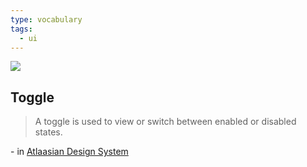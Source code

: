```yaml
---
type: vocabulary
tags:
  - ui
---
```

![](https://atlassian.design/static/cdfcc96dd48207dd88e4a8a07851f09d/textfield.svg)

## Toggle
> A toggle is used to view or switch between enabled or disabled states.

\- in [Atlaasian Design System](https://atlassian.design/components)
